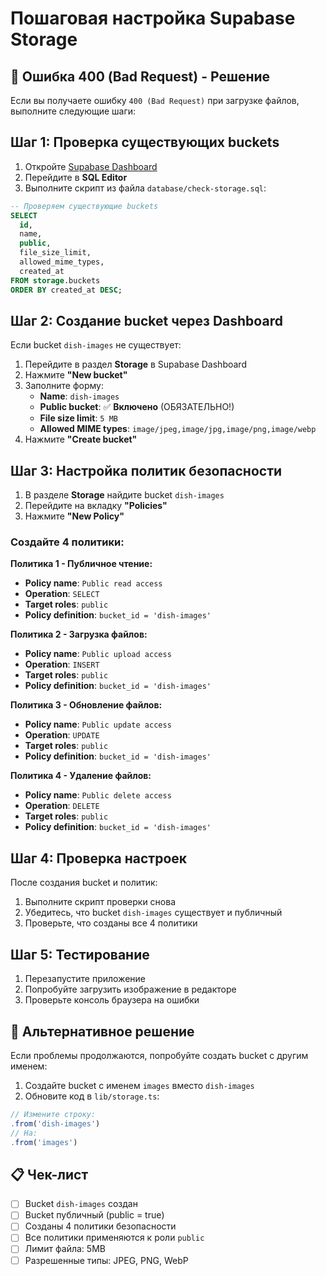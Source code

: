 # Пошаговая настройка Supabase Storage

## 🚨 Ошибка 400 (Bad Request) - Решение

Если вы получаете ошибку `400 (Bad Request)` при загрузке файлов, выполните следующие шаги:

## Шаг 1: Проверка существующих buckets

1. Откройте [Supabase Dashboard](https://supabase.com/dashboard)
2. Перейдите в **SQL Editor**
3. Выполните скрипт из файла `database/check-storage.sql`:

```sql
-- Проверяем существующие buckets
SELECT 
  id, 
  name, 
  public, 
  file_size_limit, 
  allowed_mime_types,
  created_at
FROM storage.buckets 
ORDER BY created_at DESC;
```

## Шаг 2: Создание bucket через Dashboard

Если bucket `dish-images` не существует:

1. Перейдите в раздел **Storage** в Supabase Dashboard
2. Нажмите **"New bucket"**
3. Заполните форму:
   - **Name**: `dish-images`
   - **Public bucket**: ✅ **Включено** (ОБЯЗАТЕЛЬНО!)
   - **File size limit**: `5 MB`
   - **Allowed MIME types**: `image/jpeg,image/jpg,image/png,image/webp`
4. Нажмите **"Create bucket"**

## Шаг 3: Настройка политик безопасности

1. В разделе **Storage** найдите bucket `dish-images`
2. Перейдите на вкладку **"Policies"**
3. Нажмите **"New Policy"**

### Создайте 4 политики:

**Политика 1 - Публичное чтение:**
- **Policy name**: `Public read access`
- **Operation**: `SELECT`
- **Target roles**: `public`
- **Policy definition**: `bucket_id = 'dish-images'`

**Политика 2 - Загрузка файлов:**
- **Policy name**: `Public upload access`
- **Operation**: `INSERT`
- **Target roles**: `public`
- **Policy definition**: `bucket_id = 'dish-images'`

**Политика 3 - Обновление файлов:**
- **Policy name**: `Public update access`
- **Operation**: `UPDATE`
- **Target roles**: `public`
- **Policy definition**: `bucket_id = 'dish-images'`

**Политика 4 - Удаление файлов:**
- **Policy name**: `Public delete access`
- **Operation**: `DELETE`
- **Target roles**: `public`
- **Policy definition**: `bucket_id = 'dish-images'`

## Шаг 4: Проверка настроек

После создания bucket и политик:

1. Выполните скрипт проверки снова
2. Убедитесь, что bucket `dish-images` существует и публичный
3. Проверьте, что созданы все 4 политики

## Шаг 5: Тестирование

1. Перезапустите приложение
2. Попробуйте загрузить изображение в редакторе
3. Проверьте консоль браузера на ошибки

## 🔧 Альтернативное решение

Если проблемы продолжаются, попробуйте создать bucket с другим именем:

1. Создайте bucket с именем `images` вместо `dish-images`
2. Обновите код в `lib/storage.ts`:

```typescript
// Измените строку:
.from('dish-images')
// На:
.from('images')
```

## 📋 Чек-лист

- [ ] Bucket `dish-images` создан
- [ ] Bucket публичный (public = true)
- [ ] Созданы 4 политики безопасности
- [ ] Все политики применяются к роли `public`
- [ ] Лимит файла: 5MB
- [ ] Разрешенные типы: JPEG, PNG, WebP
